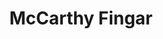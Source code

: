 ---
title: "McCarthy Fingar"
sortOrder: 1
image: "./mccarthy.png"
blurb: "I did a complete site revamp for one the most reputed law firms in Westchester."
tags: "Design,HTML,CSS,JS,Wordpress"
www: "https://www.mccarthyfingar.com"
git: ""
slug: ""
---